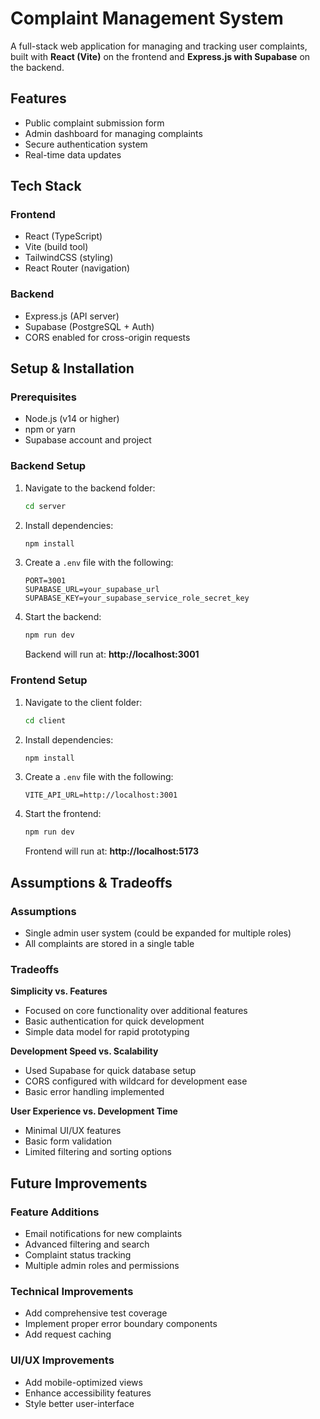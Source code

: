 # Complaint Management System

A full-stack web application for managing and tracking user complaints, built with **React (Vite)** on the frontend and **Express.js with Supabase** on the backend.

## Features

-  Public complaint submission form  
-  Admin dashboard for managing complaints
-  Secure authentication system  
-  Real-time data updates  

## Tech Stack

### Frontend

- React (TypeScript)  
- Vite (build tool)  
- TailwindCSS (styling)  
- React Router (navigation)  

### Backend

- Express.js (API server)  
- Supabase (PostgreSQL + Auth)  
- CORS enabled for cross-origin requests  

## Setup & Installation

### Prerequisites

- Node.js (v14 or higher)  
- npm or yarn  
- Supabase account and project  

### Backend Setup

1. Navigate to the backend folder:
   ```bash
   cd server
   ```

2. Install dependencies:
   ```bash
   npm install
   ```

3. Create a `.env` file with the following:
   ```env
   PORT=3001
   SUPABASE_URL=your_supabase_url
   SUPABASE_KEY=your_supabase_service_role_secret_key
   ```

4. Start the backend:
   ```bash
   npm run dev
   ```

   Backend will run at: **http://localhost:3001**

### Frontend Setup

1. Navigate to the client folder:
   ```bash
   cd client
   ```

2. Install dependencies:
   ```bash
   npm install
   ```

3. Create a `.env` file with the following:
   ```env
   VITE_API_URL=http://localhost:3001
   ```

4. Start the frontend:
   ```bash
   npm run dev
   ```

   Frontend will run at: **http://localhost:5173**

## Assumptions & Tradeoffs

### Assumptions

- Single admin user system (could be expanded for multiple roles)  
- All complaints are stored in a single table  

### Tradeoffs

**Simplicity vs. Features**  
- Focused on core functionality over additional features  
- Basic authentication for quick development  
- Simple data model for rapid prototyping  

**Development Speed vs. Scalability**  
- Used Supabase for quick database setup  
- CORS configured with wildcard for development ease  
- Basic error handling implemented  

**User Experience vs. Development Time**  
- Minimal UI/UX features  
- Basic form validation  
- Limited filtering and sorting options  

## Future Improvements


### Feature Additions

- Email notifications for new complaints  
- Advanced filtering and search  
- Complaint status tracking  
- Multiple admin roles and permissions  

### Technical Improvements

- Add comprehensive test coverage  
- Implement proper error boundary components  
- Add request caching  

### UI/UX Improvements

- Add mobile-optimized views  
- Enhance accessibility features  
- Style better user-interface
